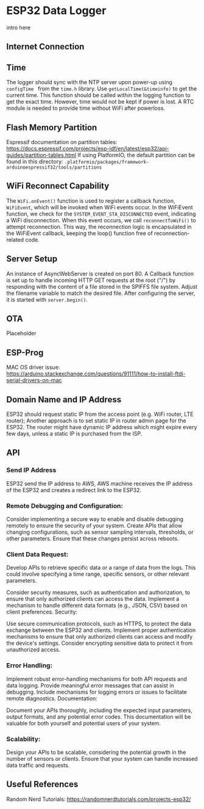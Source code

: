 # ESP32 Data Logger
intro here

## Internet Connection

## Time
The logger should sync with the NTP server upon power-up using `configTime ` from the `time.h` library. Use `getLocalTime(&timeinfo)` to get the current time. This function should be called within the logging function to get the exact time. However, time would not be kept if power is lost. A RTC module is needed to provide time without WiFi after powerloss.

## Flash Memory Partition
Espressif documentation on partition tables: https://docs.espressif.com/projects/esp-idf/en/latest/esp32/api-guides/partition-tables.html
If using PlatformIO, the default partition can be found in this directory: `.platformio/packages/framework-arduinoespressif32/tools/partitions`

## WiFi Reconnect Capability
The `WiFi.onEvent()` function is used to register a callback function, `WiFiEvent`, which will be invoked when WiFi events occur. In the WiFiEvent function, we check for the `SYSTEM_EVENT_STA_DISCONNECTED` event, indicating a WiFi disconnection. When this event occurs, we call `reconnectToWiFi()` to attempt reconnection. This way, the reconnection logic is encapsulated in the WiFiEvent callback, keeping the loop() function free of reconnection-related code.

## Server Setup
An instance of AsyncWebServer is created on port 80. A Callback function is set up to handle incoming HTTP GET requests at the root ("/") by responding with the content of a file stored in the SPIFFS file system. Adjust the filename variable to match the desired file. After configuring the server, it is started with `server.begin()`.


## OTA
Placeholder

## ESP-Prog
MAC OS driver issue:
https://arduino.stackexchange.com/questions/91111/how-to-install-ftdi-serial-drivers-on-mac
## Domain Name and IP Address
ESP32 should request static IP from the access point (e.g. WiFi router, LTE router); Another approach is to set static IP in router admin page for the ESP32.
The router might have dynamic IP address which might expire every few days, unless a static IP is purchased from the ISP.

## API
### Send IP Address
ESP32 send the IP address to AWS, AWS machine receives the IP address of the ESP32 and creates a redirect link to the ESP32.

### Remote Debugging and Configuration:
Consider implementing a secure way to enable and disable debugging remotely to ensure the security of your system.
Create APIs that allow changing configurations, such as sensor sampling intervals, thresholds, or other parameters. Ensure that these changes persist across reboots.

### Client Data Request:
Develop APIs to retrieve specific data or a range of data from the logs. This could involve specifying a time range, specific sensors, or other relevant parameters.

Consider security measures, such as authentication and authorization, to ensure that only authorized clients can access the data.
Implement a mechanism to handle different data formats (e.g., JSON, CSV) based on client preferences.
Security:

Use secure communication protocols, such as HTTPS, to protect the data exchange between the ESP32 and clients.
Implement proper authentication mechanisms to ensure that only authorized clients can access and modify the device's settings.
Consider encrypting sensitive data to protect it from unauthorized access.

### Error Handling:
Implement robust error-handling mechanisms for both API requests and data logging. Provide meaningful error messages that can assist in debugging.
Include mechanisms for logging errors or issues to facilitate remote diagnostics.
Documentation:

Document your APIs thoroughly, including the expected input parameters, output formats, and any potential error codes. This documentation will be valuable for both yourself and potential users of your system.

### Scalability:
Design your APIs to be scalable, considering the potential growth in the number of sensors or clients. Ensure that your system can handle increased data traffic and requests.

## Useful References
Random Nerd Tutorials: https://randomnerdtutorials.com/projects-esp32/

